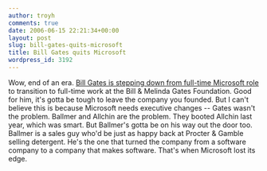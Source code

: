 ```yaml
---
author: troyh
comments: true
date: 2006-06-15 22:21:34+00:00
layout: post
slug: bill-gates-quits-microsoft
title: Bill Gates quits Microsoft
wordpress_id: 3192
---
```


Wow, end of an era. [Bill Gates is stepping down from full-time Microsoft role](http://news.zdnet.com/2100-9595_22-6084396.html?tag=nl.e589) to transition to full-time work at the Bill & Melinda Gates Foundation. Good for him, it's gotta be tough to leave the company you founded. But I can't believe this is because Microsoft needs executive changes -- Gates wasn't the problem. Ballmer and Allchin are the problem. They booted Allchin last year, which was smart. But Ballmer's gotta be on his way out the door too. Ballmer is a sales guy who'd be just as happy back at Procter & Gamble selling detergent. He's the one that turned the company from a software company to a company that makes software. That's when Microsoft lost its edge.
